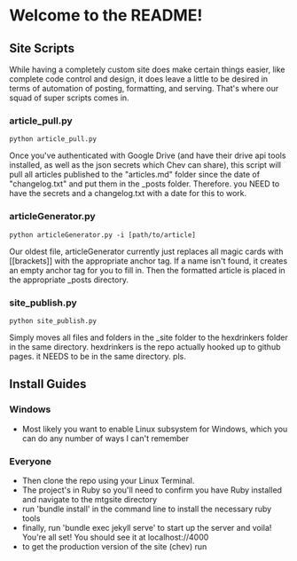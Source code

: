 # Welcome to the README!

## Site Scripts

While having a completely custom site does make certain things easier, like complete code control and design, it does leave a little to be desired in terms of automation of posting, formatting, and serving. That's where our squad of super scripts comes in.

### article_pull.py

```
python article_pull.py
```

Once you've authenticated with Google Drive (and have their drive api tools installed, as well as the json secrets which Chev can share), this script will pull all articles published to the "articles.md" folder since the date of "changelog.txt" and put them in the \_posts folder. Therefore. you NEED to have the secrets and a changelog.txt with a date for this to work.

### articleGenerator.py

```
python articleGenerator.py -i [path/to/article]
```

Our oldest file, articleGenerator currently just replaces all magic cards with [[brackets]] with the appropriate anchor tag. If a name isn't found, it creates an empty anchor tag for you to fill in. Then the formatted article is placed in the appropriate \_posts directory.

### site_publish.py

```
python site_publish.py
```

Simply moves all files and folders in the \_site folder to the hexdrinkers folder in the same directory. hexdrinkers is the repo actually hooked up to github pages. it NEEDS to be in the same directory. pls.

## Install Guides

### Windows

- Most likely you want to enable Linux subsystem for Windows, which you can do any number of ways I can't remember

### Everyone

- Then clone the repo using your Linux Terminal.
- The project's in Ruby so you'll need to confirm you have Ruby installed and navigate to the mtgsite directory
- run 'bundle install' in the command line to install the necessary ruby tools
- finally, run 'bundle exec jekyll serve' to start up the server and voila! You're all set! You should see it at localhost://4000
- to get the production version of the site (chev) run
